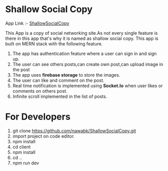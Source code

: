 # Shallow Social Copy
App Link :- [ShallowSocialCopy](https://limitless-springs-63186.herokuapp.com/)

This App is a copy of social networking site.As not every single feature is there in this app that's why it is named as shallow social copy.
This app is built on MERN stack with the following feature.
1. The app has authentication feature where a user can sign in and sign up.
2. The user can see others posts,can create own post,can upload image in the post
3. The app uses **firebase storage** to store the images.
4. The user can like and comment on the post.
5. Real time notification is implemented using **Socket.Io** when user likes or comments on others post.
6. Infinite scroll implemented in the list of posts.

# For Developers
1. git clone https://github.com/nawabk/ShallowSocialCopy.git
2. import project on code editor.
3. npm install
4. cd client
5. npm install
6. cd ..
7. npm run dev

